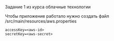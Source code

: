 Задание 1 из курса облачные технологии

Чтобы приложение работало нужно создать файл /src/main/resources/aws.properties

```properties
accessKey=<aws-id>
secretKey=<aws-secret>
```